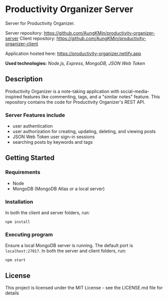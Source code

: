# Productivity Organizer Server

Server for Productivity Organizer. 

Server repository: https://github.com/AungKMin/productivity-organizer-server
Client repository: https://github.com/AungKMin/productivity-organizer-client

Application hosted here: https://productivity-organizer.netlify.app

**Used technologies:** *Node.js, Express, MongoDB, JSON Web Token*

## Description

Productivity Organizer is a note-taking application with social-media-inspired features like commenting, tags, and a "similar notes" feature. This repository contains the code for Productivity Organizer's REST API. 

### Server Features include
* user authentication
* user authorization for creating, updating, deleting, and viewing posts 
* JSON Web Token user sign-in sessions
* searching posts by keywords and tags 

## Getting Started

### Requirements

* Node
* MongoDB (MongoDB Atlas or a local server)

### Installation
In both the client and server folders, run:
```
npm install
```

### Executing program
Ensure a local MongoDB server is running. The default port is `localhost:27017`. In both the server and client folders, run: 
```
npm start
```

## License

This project is licensed under the MIT License - see the LICENSE.md file for details